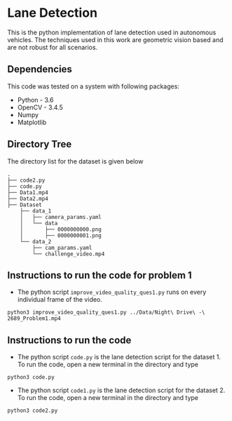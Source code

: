 # Lane Detection

This is the python implementation of lane detection used in autonomous vehicles. The techniques used in this work are geometric vision based and are not robust for all scenarios.

## Dependencies
This code was tested on a system with following packages:

- Python - 3.6
- OpenCV - 3.4.5
- Numpy
- Matplotlib

## Directory Tree
The directory list for the dataset is given below

```
.
├── code2.py
├── code.py
├── Data1.mp4
├── Data2.mp4
├── Dataset
    ├── data_1
    │   ├── camera_params.yaml
    │   └── data
    │       ├── 0000000000.png
    │       ├── 0000000001.png
    └── data_2
        ├── cam_params.yaml
        └── challenge_video.mp4

```
## Instructions to run the code for problem 1
- The python script `improve_video_quality_ques1.py` runs on every individual frame of the video.
```
python3 improve_video_quality_ques1.py ../Data/Night\ Drive\ -\ 2689_Problem1.mp4
```

## Instructions to run the code

- The python script `code.py` is the lane detection script for the dataset 1. To run the code, open a new terminal in the directory and type
```
python3 code.py
```
- The python script `code1.py` is the lane detection script for the dataset 2. To run the code, open a new terminal in the directory and type
```
python3 code2.py
```
